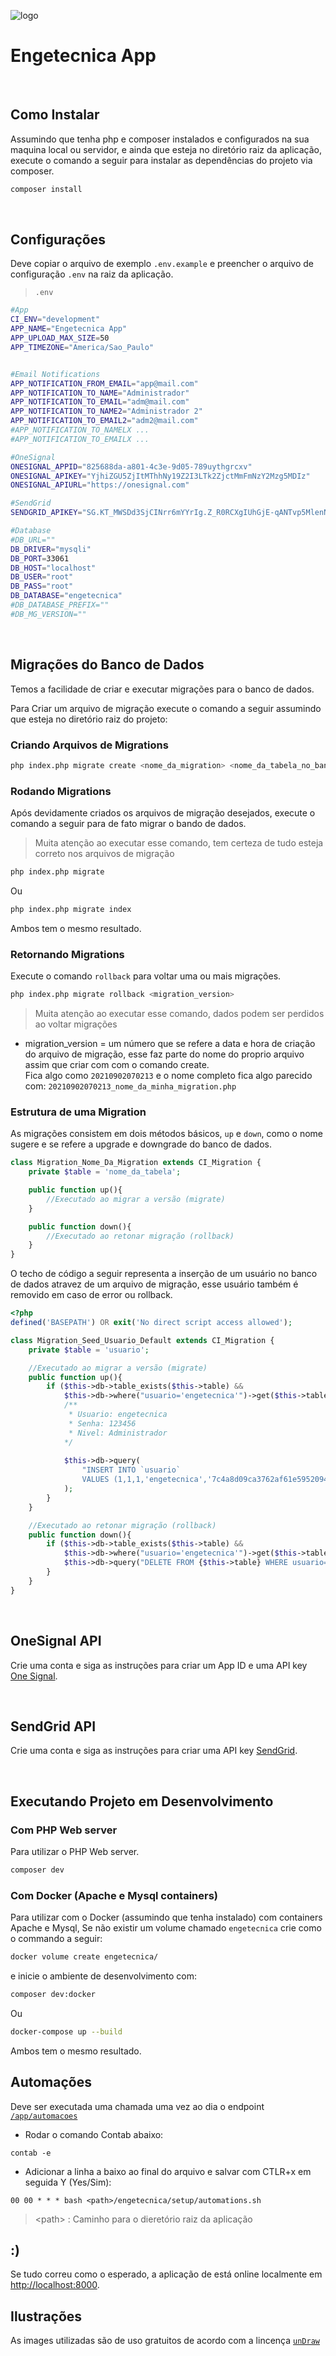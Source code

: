 ![logo](assets/images/icon/logo.png)

# Engetecnica App


<br>

## Como Instalar
Assumindo que tenha php e composer instalados e configurados na sua maquina local ou servidor, e ainda que esteja no diretório raiz da aplicação, <br>execute o comando a seguir para instalar as dependências do projeto via composer.

```bash
composer install
```

<br>

## Configurações
Deve copiar o arquivo de exemplo `.env.example` e preencher o arquivo de configuração `.env` na raiz da aplicação.

> `.env`

```bash
#App
CI_ENV="development"
APP_NAME="Engetecnica App"
APP_UPLOAD_MAX_SIZE=50
APP_TIMEZONE="America/Sao_Paulo"


#Email Notifications
APP_NOTIFICATION_FROM_EMAIL="app@mail.com"
APP_NOTIFICATION_TO_NAME="Administrador"
APP_NOTIFICATION_TO_EMAIL="adm@mail.com"
APP_NOTIFICATION_TO_NAME2="Administrador 2"
APP_NOTIFICATION_TO_EMAIL2="adm2@mail.com"
#APP_NOTIFICATION_TO_NAMELX ...
#APP_NOTIFICATION_TO_EMAILX ...

#OneSignal
ONESIGNAL_APPID="825688da-a801-4c3e-9d05-789uythgrcxv"
ONESIGNAL_APIKEY="YjhiZGU5ZjItMThhNy19Z2I3LTk2ZjctMmFmNzY2Mzg5MDIz"
ONESIGNAL_APIURL="https://onesignal.com"

#SendGrid
SENDGRID_APIKEY="SG.KT_MWSDd3SjCINrr6mYYrIg.Z_R0RCXgIUhGjE-qANTvp5MlenN-ObhtVL6HjRMQ8k4"

#Database
#DB_URL=""
DB_DRIVER="mysqli"
DB_PORT=33061
DB_HOST="localhost"
DB_USER="root"
DB_PASS="root"
DB_DATABASE="engetecnica"
#DB_DATABASE_PREFIX=""
#DB_MG_VERSION=""
```
<br>

## Migrações do Banco de Dados
Temos a facilidade de criar e executar migrações para o banco de dados.

Para Criar um arquivo de migração execute o comando a seguir assumindo que esteja no diretório raiz do projeto:

### Criando Arquivos de Migrations
```bash
php index.php migrate create <nome_da_migration> <nome_da_tabela_no_banco>
```


### Rodando Migrations
Após devidamente criados os arquivos de migração desejados, execute o comando a seguir para de fato migrar o bando de dados.

> Muita atenção ao executar esse comando, tem certeza de tudo esteja correto nos arquivos de migração

```bash
php index.php migrate
```
Ou

```bash
php index.php migrate index
```
Ambos tem o mesmo resultado.


### Retornando Migrations
Execute o comando `rollback` para voltar uma ou mais migrações.
```bash
php index.php migrate rollback <migration_version>
```
> Muita atenção ao executar esse comando, dados podem ser perdidos ao voltar migrações

* migration_version = um número que se refere a data e hora de criação do arquivo de migração, esse faz parte do nome do proprio arquivo assim que criar com com o comando create.<br>
Fica algo como `20210902070213` e o nome completo fica algo parecido com: `20210902070213_nome_da_minha_migration.php`


### Estrutura de uma Migration
As migrações consistem em dois métodos básicos, `up` e `down`,
como o nome sugere e se refere a upgrade e downgrade do banco de dados.

```php
class Migration_Nome_Da_Migration extends CI_Migration {
	private $table = 'nome_da_tabela';

	public function up(){
        //Executado ao migrar a versão (migrate)
	}

	public function down(){
	    //Executado ao retonar migração (rollback)
	}
}
```

O techo de código a seguir representa a inserção de um usuário no banco de dados atravez de um arquivo de migração, esse usuário também é removido em caso de error ou rollback.

```php
<?php
defined('BASEPATH') OR exit('No direct script access allowed');

class Migration_Seed_Usuario_Default extends CI_Migration {
	private $table = 'usuario';

	//Executado ao migrar a versão (migrate)
	public function up(){
		if ($this->db->table_exists($this->table) && 
            $this->db->where("usuario='engetecnica'")->get($this->table)->num_rows() == 0) {
			/**
			 * Usuario: engetecnica
			 * Senha: 123456
			 * Nivel: Administrador
			*/
			
			$this->db->query(
				"INSERT INTO `usuario` 
				VALUES (1,1,1,'engetecnica','7c4a8d09ca3762af61e59520943dc26494f8941b','2020-08-13 15:58:49',1,'0');"
			);
		}
	}

	//Executado ao retonar migração (rollback)
	public function down(){
		if ($this->db->table_exists($this->table) && 
            $this->db->where("usuario='engetecnica'")->get($this->table)->num_rows() == 1) {
			$this->db->query("DELETE FROM {$this->table} WHERE usuario='engetecnica';");
		}
	}
}
```
 

<br>

## OneSignal API
Crie uma conta e siga as instruções para criar um App ID e uma API key [One Signal](https://app.onesignal.com/apps/825688da-a801-4c3e-9d05-8d643c5af4e7/settings/keys_and_ids).

<br>

## SendGrid API

Crie uma conta e siga as instruções para criar uma API key [SendGrid](https://app.sendgrid.com/settings/api_keys).

<br>

## Executando Projeto em Desenvolvimento
### Com PHP Web server 

Para utilizar o PHP Web server.
```bash
composer dev
```
### Com Docker (Apache e Mysql containers)
Para utilizar com o Docker (assumindo que tenha instalado) com containers Apache e Mysql, Se não existir um volume chamado `engetecnica` crie como o commando a seguir: 

```bash
docker volume create engetecnica/
```
e inicie o ambiente de desenvolvimento com:

```bash
composer dev:docker
```
Ou


```bash
docker-compose up --build
```

Ambos tem o mesmo resultado.


## Automações
Deve ser executada uma chamada uma vez ao dia o endpoint [`/app/automacoes`](http://localhost:8000/app/automacoes)

* Rodar o comando Contab abaixo:
```
contab -e
```
* Adicionar a linha a baixo ao final do arquivo e salvar com CTLR+x em seguida Y (Yes/Sim):
```
00 00 * * * bash <path>/engetecnica/setup/automations.sh
```
> \<path\> :  Caminho para o dieretório raiz da aplicação


## :)

Se tudo correu como o esperado, a aplicação de está online localmente em [http://localhost:8000](http://localhost:8000).


## Ilustrações
As images utilizadas são de uso gratuitos de acordo com a lincença [`unDraw`](https://undraw.co/license)